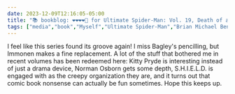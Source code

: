 ```yaml
---
date: 2023-12-09T12:16:05-05:00
title: "📚 bookblog: ❤️❤️❤️❤️🖤 for Ultimate Spider-Man: Vol. 19, Death of a Goblin, by Brian Michael Bendis and Stuart Immonen"
tags: ["media","book","Myself","Ultimate Spider-Man","Brian Michael Bendis and Stuart Immonen","Brian Michael Bendis","Mark Bagley","Stuart Immonen","Kitty Pryde","Green Goblin","X-Men","comics"]
---
```


I feel like this series found its groove again! I miss Bagley's pencilling, but Immonen makes a fine replacement. A lot of the stuff that bothered me in recent volumes has been redeemed here: Kitty Pryde is interesting instead of just a drama device, Norman Osborn gets some depth, S.H.I.E.L.D. is engaged with as the creepy organization they are, and it turns out that comic book nonsense can actually be fun sometimes. Hope this keeps up.